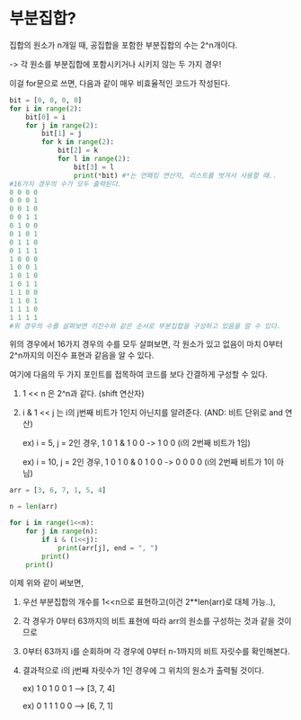 # 부분집합?

집합의 원소가 n개일 때, 공집합을 포함한 부분집합의 수는 2^n개이다.

-> 각 원소를 부분집합에 포함시키거나 시키지 않는 두 가지 경우!



이걸 for문으로 쓰면, 다음과 같이 매우 비효율적인 코드가 작성된다.

```python
bit = [0, 0, 0, 0]
for i in range(2):
    bit[0] = i
    for j in range(2):
        bit[1] = j
        for k in range(2):
            bit[2] = k
            for l in range(2):
                bit[3] = l
            	print(*bit) #*는 언패킹 연산자, 리스트를 벗겨서 사용할 때..
#16가지 경우의 수가 모두 출력된다.
0 0 0 0
0 0 0 1
0 0 1 0
0 0 1 1
0 1 0 0
0 1 0 1
0 1 1 0
0 1 1 1
1 0 0 0
1 0 0 1
1 0 1 0
1 0 1 1
1 1 0 0
1 1 0 1
1 1 1 0
1 1 1 1
#위 경우의 수를 살펴보면 이진수와 같은 순서로 부분집합을 구성하고 있음을 알 수 있다.
```

위의 경우에서 16가지 경우의 수를 모두 살펴보면, 각 원소가 있고 없음이 마치 0부터 2^n까지의 이진수 표현과 같음을 알 수 있다.

여기에 다음의 두 가지 포인트를 접목하여 코드를 보다 간결하게 구성할 수 있다.

1. 1 << n 은 2^n과 같다. (shift 연산자)

2. i & 1 << j 는 i의 j번째 비트가 1인지 아닌지를 알려준다. (AND: 비트 단위로 and 연산)

   ex) i = 5, j = 2인 경우, 1 0 1 & 1 0 0 -> 1 0 0 (i의 2번째 비트가 1임)

   ex) i = 10, j = 2인 경우, 1 0 1 0 & 0 1 0 0 -> 0 0 0 0 (i의 2번째 비트가 1이 아님) 

```python
arr = [3, 6, 7, 1, 5, 4]

n = len(arr)

for i in range(1<<n):
    for j in range(n):
        if i & (1<<j):
            print(arr[j], end = ", ")
        print()
    print()
```

이제 위와 같이 써보면,

1. 우선 부분집합의 개수를 1<<n으로 표현하고(이건 2**len(arr)로 대체 가능..),

2. 각 경우가 0부터 63까지의 비트 표현에 따라 arr의 원소를 구성하는 것과 같을 것이므로

3. 0부터 63까지 i를 순회하며 각 경우에 0부터 n-1까지의 비트 자릿수를 확인해본다.

4. 결과적으로 i의 j번째 자릿수가 1인 경우에 그 위치의 원소가 출력될 것이다.

   ex) 1 0 1 0 0 1  -->  [3, 7, 4]

   ex) 0 1 1 1 0 0 --> [6, 7, 1]

